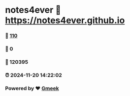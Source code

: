 # notes4ever :link: https://notes4ever.github.io 
### :page_facing_up: [110](https://notes4ever.github.io/tag.html) 
### :speech_balloon: 0 
### :hibiscus: 120395 
### :alarm_clock: 2024-11-20 14:22:02 
### Powered by :heart: [Gmeek](https://github.com/Meekdai/Gmeek)
